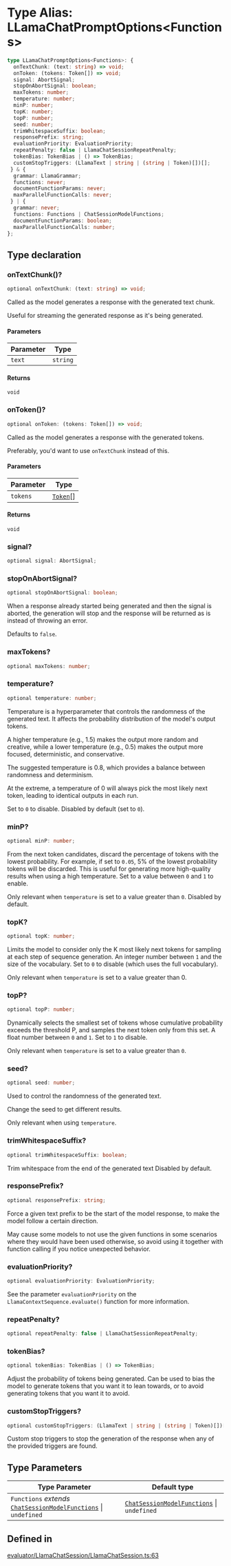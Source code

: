 # Type Alias: LLamaChatPromptOptions&lt;Functions&gt;

```ts
type LLamaChatPromptOptions<Functions>: {
  onTextChunk: (text: string) => void;
  onToken: (tokens: Token[]) => void;
  signal: AbortSignal;
  stopOnAbortSignal: boolean;
  maxTokens: number;
  temperature: number;
  minP: number;
  topK: number;
  topP: number;
  seed: number;
  trimWhitespaceSuffix: boolean;
  responsePrefix: string;
  evaluationPriority: EvaluationPriority;
  repeatPenalty: false | LlamaChatSessionRepeatPenalty;
  tokenBias: TokenBias | () => TokenBias;
  customStopTriggers: (LlamaText | string | (string | Token)[])[];
 } & {
  grammar: LlamaGrammar;
  functions: never;
  documentFunctionParams: never;
  maxParallelFunctionCalls: never;
 } | {
  grammar: never;
  functions: Functions | ChatSessionModelFunctions;
  documentFunctionParams: boolean;
  maxParallelFunctionCalls: number;
};
```

## Type declaration

### onTextChunk()?

```ts
optional onTextChunk: (text: string) => void;
```

Called as the model generates a response with the generated text chunk.

Useful for streaming the generated response as it's being generated.

#### Parameters

| Parameter | Type |
| ------ | ------ |
| `text` | `string` |

#### Returns

`void`

### onToken()?

```ts
optional onToken: (tokens: Token[]) => void;
```

Called as the model generates a response with the generated tokens.

Preferably, you'd want to use `onTextChunk` instead of this.

#### Parameters

| Parameter | Type |
| ------ | ------ |
| `tokens` | [`Token`](Token.md)[] |

#### Returns

`void`

### signal?

```ts
optional signal: AbortSignal;
```

### stopOnAbortSignal?

```ts
optional stopOnAbortSignal: boolean;
```

When a response already started being generated and then the signal is aborted,
the generation will stop and the response will be returned as is instead of throwing an error.

Defaults to `false`.

### maxTokens?

```ts
optional maxTokens: number;
```

### temperature?

```ts
optional temperature: number;
```

Temperature is a hyperparameter that controls the randomness of the generated text.
It affects the probability distribution of the model's output tokens.

A higher temperature (e.g., 1.5) makes the output more random and creative,
while a lower temperature (e.g., 0.5) makes the output more focused, deterministic, and conservative.

The suggested temperature is 0.8, which provides a balance between randomness and determinism.

At the extreme, a temperature of 0 will always pick the most likely next token, leading to identical outputs in each run.

Set to `0` to disable.
Disabled by default (set to `0`).

### minP?

```ts
optional minP: number;
```

From the next token candidates, discard the percentage of tokens with the lowest probability.
For example, if set to `0.05`, 5% of the lowest probability tokens will be discarded.
This is useful for generating more high-quality results when using a high temperature.
Set to a value between `0` and `1` to enable.

Only relevant when `temperature` is set to a value greater than `0`.
Disabled by default.

### topK?

```ts
optional topK: number;
```

Limits the model to consider only the K most likely next tokens for sampling at each step of sequence generation.
An integer number between `1` and the size of the vocabulary.
Set to `0` to disable (which uses the full vocabulary).

Only relevant when `temperature` is set to a value greater than 0.

### topP?

```ts
optional topP: number;
```

Dynamically selects the smallest set of tokens whose cumulative probability exceeds the threshold P,
and samples the next token only from this set.
A float number between `0` and `1`.
Set to `1` to disable.

Only relevant when `temperature` is set to a value greater than `0`.

### seed?

```ts
optional seed: number;
```

Used to control the randomness of the generated text.

Change the seed to get different results.

Only relevant when using `temperature`.

### trimWhitespaceSuffix?

```ts
optional trimWhitespaceSuffix: boolean;
```

Trim whitespace from the end of the generated text
Disabled by default.

### responsePrefix?

```ts
optional responsePrefix: string;
```

Force a given text prefix to be the start of the model response, to make the model follow a certain direction.

May cause some models to not use the given functions in some scenarios where they would have been used otherwise,
so avoid using it together with function calling if you notice unexpected behavior.

### evaluationPriority?

```ts
optional evaluationPriority: EvaluationPriority;
```

See the parameter `evaluationPriority` on the `LlamaContextSequence.evaluate()` function for more information.

### repeatPenalty?

```ts
optional repeatPenalty: false | LlamaChatSessionRepeatPenalty;
```

### tokenBias?

```ts
optional tokenBias: TokenBias | () => TokenBias;
```

Adjust the probability of tokens being generated.
Can be used to bias the model to generate tokens that you want it to lean towards,
or to avoid generating tokens that you want it to avoid.

### customStopTriggers?

```ts
optional customStopTriggers: (LlamaText | string | (string | Token)[])[];
```

Custom stop triggers to stop the generation of the response when any of the provided triggers are found.

## Type Parameters

| Type Parameter | Default type |
| ------ | ------ |
| `Functions` *extends* [`ChatSessionModelFunctions`](ChatSessionModelFunctions.md) \| `undefined` | [`ChatSessionModelFunctions`](ChatSessionModelFunctions.md) \| `undefined` |

## Defined in

[evaluator/LlamaChatSession/LlamaChatSession.ts:63](https://github.com/withcatai/node-llama-cpp/blob/6405ee945e792651123189aae2612212095765b6/src/evaluator/LlamaChatSession/LlamaChatSession.ts#L63)

